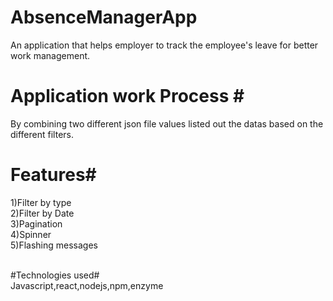 # AbsenceManagerApp
An application that helps employer to track the employee's leave for better work management.<br>
# Application work Process #<br>
By combining two different json file values listed out the datas based on the different filters.<br>
# Features#<br>
1)Filter by type<br>
2)Filter by Date<br>
3)Pagination<br>
4)Spinner<br>
5)Flashing messages<br><br>

#Technologies used#<br>
Javascript,react,nodejs,npm,enzyme
